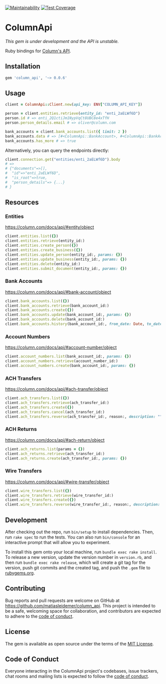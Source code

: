[![Maintainability](https://api.codeclimate.com/v1/badges/43aa9279fa11d33f6fa3/maintainability)](https://codeclimate.com/github/matiasleidemer/column_api/maintainability) [![Test Coverage](https://api.codeclimate.com/v1/badges/43aa9279fa11d33f6fa3/test_coverage)](https://codeclimate.com/github/matiasleidemer/column_api/test_coverage)

# ColumnApi

_This gem is under development and the API is unstable._

Ruby bindings for [Column's API](https://column.com/docs/api).

## Installation

```ruby
gem 'column_api', '~> 0.0.6'
```

## Usage

```ruby
client = ColumnApi::Client.new(api_key: ENV["COLUMN_API_KEY"])

person = client.entities.retrieve(entity_id: "enti_2aELWf6D")
person.id # => enti_2Q1ctiJm1NypVqCt8UBC8e4xTfH
person.person_details.email # => oliver@column.com

bank_accounts = client.bank_accounts.list({ limit: 2 })
bank_accounts.data # => [#<ColumnApi::BankAccount>, #<ColumnApi::BankAccount>]
bank_accounts.has_more # => true
```

Alternatively, you can query the endpoints directly:

```ruby
client.connection.get("entities/enti_2aELWf6D").body
# =>
# {"documents"=>[],
#  "id"=>"enti_2aELWf6D",
#  "is_root"=>true,
#  "person_details"=> {...}
# }
```

## Resources

### Entities

https://column.com/docs/api/#entity/object

```ruby
client.entities.list({})
client.entities.retrieve(entity_id:)
client.entities.create_person({})
client.entities.create_business({})
client.entities.update_person(entity_id:, params: {})
client.entities.update_business(entity_id:, params: {})
client.entities.delete(entity_id:)
client.entities.submit_document(entity_id:, params: {})
```

### Bank Accounts

https://column.com/docs/api/#bank-account/object

```ruby
client.bank_accounts.list({})
client.bank_accounts.retrieve(bank_account_id:)
client.bank_accounts.create({})
client.bank_accounts.update(bank_account_id:, params: {})
client.bank_accounts.delete(bank_account_id:)
client.bank_accounts.history(bank_account_id:, from_date: Date, to_date: Date)
```

### Account Numbers

https://column.com/docs/api/#account-number/object

```ruby
client.account_numbers.list(bank_account_id:, params: {})
client.account_numbers.retrieve(account_number_id:)
client.account_numbers.create(bank_account_id:, params: {})
```

### ACH Transfers

https://column.com/docs/api/#ach-transfer/object

```ruby
client.ach_transfers.list({})
client.ach_transfers.retrieve(ach_transfer_id:)
client.ach_transfers.create({})
client.ach_transfers.cancel(ach_transfer_id:)
client.ach_transfers.reverse(ach_transfer_id:, reason:, description: "")
```

### ACH Returns

https://column.com/docs/api/#ach-return/object

```ruby
client.ach_returns.list(params = {})
client.ach_returns.retrieve(ach_transfer_id:)
client.ach_returns.create(ach_transfer_id:, params: {})
```

### Wire Transfers

https://column.com/docs/api/#wire-transfer/object

```ruby
client.wire_transfers.list({})
client.wire_transfers.retrieve(wire_transfer_id:)
client.wire_transfers.create({})
client.wire_transfers.reverse(wire_transfer_id:, reason:, description: "")
```

## Development

After checking out the repo, run `bin/setup` to install dependencies. Then, run `rake spec` to run the tests. You can also run `bin/console` for an interactive prompt that will allow you to experiment.

To install this gem onto your local machine, run `bundle exec rake install`. To release a new version, update the version number in `version.rb`, and then run `bundle exec rake release`, which will create a git tag for the version, push git commits and the created tag, and push the `.gem` file to [rubygems.org](https://rubygems.org).

## Contributing

Bug reports and pull requests are welcome on GitHub at https://github.com/matiasleidemer/column_api. This project is intended to be a safe, welcoming space for collaboration, and contributors are expected to adhere to the [code of conduct](https://github.com/matiasleidemer/column_api/blob/main/CODE_OF_CONDUCT.md).

## License

The gem is available as open source under the terms of the [MIT License](https://opensource.org/licenses/MIT).

## Code of Conduct

Everyone interacting in the ColumnApi project's codebases, issue trackers, chat rooms and mailing lists is expected to follow the [code of conduct](https://github.com/matiasleidemer/column_api/blob/main/CODE_OF_CONDUCT.md).
